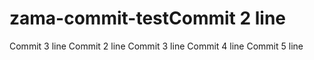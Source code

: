 # zama-commit-testCommit 2 line
Commit 3 line
Commit 2 line
Commit 3 line
Commit 4 line
Commit 5 line
